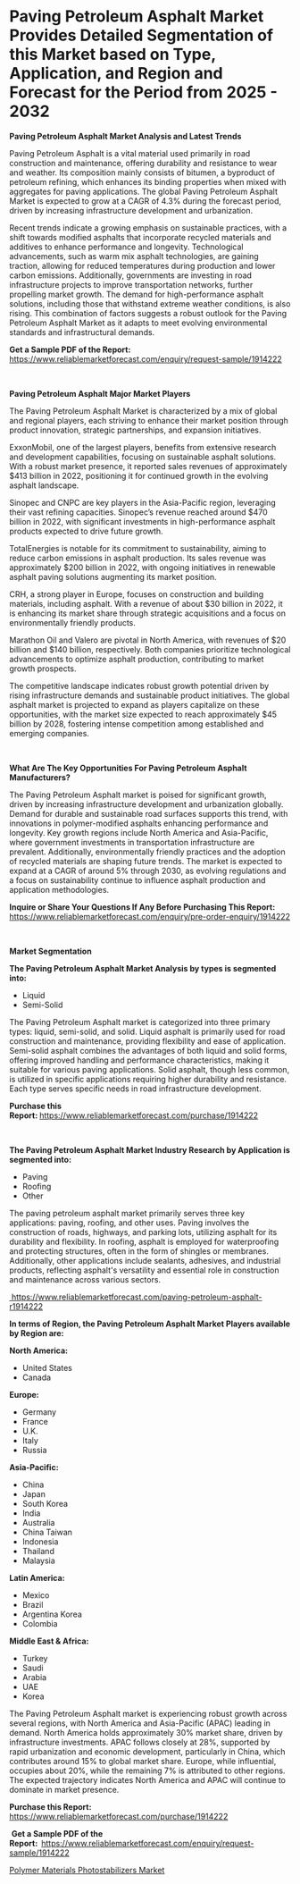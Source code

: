 <p><h1>Paving Petroleum Asphalt Market Provides Detailed Segmentation of this Market based on Type, Application, and Region and Forecast for the Period from 2025 - 2032</h1></p><p><strong>Paving Petroleum Asphalt Market Analysis and Latest Trends</strong></p>
<p><p>Paving Petroleum Asphalt is a vital material used primarily in road construction and maintenance, offering durability and resistance to wear and weather. Its composition mainly consists of bitumen, a byproduct of petroleum refining, which enhances its binding properties when mixed with aggregates for paving applications. The global Paving Petroleum Asphalt Market is expected to grow at a CAGR of 4.3% during the forecast period, driven by increasing infrastructure development and urbanization.</p><p>Recent trends indicate a growing emphasis on sustainable practices, with a shift towards modified asphalts that incorporate recycled materials and additives to enhance performance and longevity. Technological advancements, such as warm mix asphalt technologies, are gaining traction, allowing for reduced temperatures during production and lower carbon emissions. Additionally, governments are investing in road infrastructure projects to improve transportation networks, further propelling market growth. The demand for high-performance asphalt solutions, including those that withstand extreme weather conditions, is also rising. This combination of factors suggests a robust outlook for the Paving Petroleum Asphalt Market as it adapts to meet evolving environmental standards and infrastructural demands.</p></p>
<p><strong>Get a Sample PDF of the Report:&nbsp;</strong> <a href="https://www.reliablemarketforecast.com/enquiry/request-sample/1914222?utm_campaign=1140&utm_medium=2&utm_source=Github&utm_content=ia&utm_term=04022025&utm_id=paving-petroleum-asphalt">https://www.reliablemarketforecast.com/enquiry/request-sample/1914222</a></p>
<p>&nbsp;</p>
<p><strong>Paving Petroleum Asphalt Major Market Players</strong></p>
<p><p>The Paving Petroleum Asphalt Market is characterized by a mix of global and regional players, each striving to enhance their market position through product innovation, strategic partnerships, and expansion initiatives.</p><p>ExxonMobil, one of the largest players, benefits from extensive research and development capabilities, focusing on sustainable asphalt solutions. With a robust market presence, it reported sales revenues of approximately $413 billion in 2022, positioning it for continued growth in the evolving asphalt landscape.</p><p>Sinopec and CNPC are key players in the Asia-Pacific region, leveraging their vast refining capacities. Sinopec’s revenue reached around $470 billion in 2022, with significant investments in high-performance asphalt products expected to drive future growth.</p><p>TotalEnergies is notable for its commitment to sustainability, aiming to reduce carbon emissions in asphalt production. Its sales revenue was approximately $200 billion in 2022, with ongoing initiatives in renewable asphalt paving solutions augmenting its market position.</p><p>CRH, a strong player in Europe, focuses on construction and building materials, including asphalt. With a revenue of about $30 billion in 2022, it is enhancing its market share through strategic acquisitions and a focus on environmentally friendly products.</p><p>Marathon Oil and Valero are pivotal in North America, with revenues of $20 billion and $140 billion, respectively. Both companies prioritize technological advancements to optimize asphalt production, contributing to market growth prospects.</p><p>The competitive landscape indicates robust growth potential driven by rising infrastructure demands and sustainable product initiatives. The global asphalt market is projected to expand as players capitalize on these opportunities, with the market size expected to reach approximately $45 billion by 2028, fostering intense competition among established and emerging companies.</p></p>
<p>&nbsp;</p>
<p><strong>What Are The Key Opportunities For Paving Petroleum Asphalt Manufacturers?</strong></p>
<p><p>The Paving Petroleum Asphalt market is poised for significant growth, driven by increasing infrastructure development and urbanization globally. Demand for durable and sustainable road surfaces supports this trend, with innovations in polymer-modified asphalts enhancing performance and longevity. Key growth regions include North America and Asia-Pacific, where government investments in transportation infrastructure are prevalent. Additionally, environmentally friendly practices and the adoption of recycled materials are shaping future trends. The market is expected to expand at a CAGR of around 5% through 2030, as evolving regulations and a focus on sustainability continue to influence asphalt production and application methodologies.</p></p>
<p><strong>Inquire or Share Your Questions If Any Before Purchasing This Report:</strong> <a href="https://www.reliablemarketforecast.com/enquiry/pre-order-enquiry/1914222?utm_campaign=1140&utm_medium=2&utm_source=Github&utm_content=ia&utm_term=04022025&utm_id=paving-petroleum-asphalt">https://www.reliablemarketforecast.com/enquiry/pre-order-enquiry/1914222</a></p>
<p>&nbsp;</p>
<p><strong>Market Segmentation</strong></p>
<p><strong>The Paving Petroleum Asphalt Market Analysis by types is segmented into:</strong></p>
<p><ul><li>Liquid</li><li>Semi-Solid</li></ul></p>
<p><p>The Paving Petroleum Asphalt market is categorized into three primary types: liquid, semi-solid, and solid. Liquid asphalt is primarily used for road construction and maintenance, providing flexibility and ease of application. Semi-solid asphalt combines the advantages of both liquid and solid forms, offering improved handling and performance characteristics, making it suitable for various paving applications. Solid asphalt, though less common, is utilized in specific applications requiring higher durability and resistance. Each type serves specific needs in road infrastructure development.</p></p>
<p><strong>Purchase this Report:&nbsp;</strong><a href="https://www.reliablemarketforecast.com/purchase/1914222?utm_campaign=1140&utm_medium=2&utm_source=Github&utm_content=ia&utm_term=04022025&utm_id=paving-petroleum-asphalt">https://www.reliablemarketforecast.com/purchase/1914222</a></p>
<p>&nbsp;</p>
<p><strong>The Paving Petroleum Asphalt Market Industry Research by Application is segmented into:</strong></p>
<p><ul><li>Paving</li><li>Roofing</li><li>Other</li></ul></p>
<p><p>The paving petroleum asphalt market primarily serves three key applications: paving, roofing, and other uses. Paving involves the construction of roads, highways, and parking lots, utilizing asphalt for its durability and flexibility. In roofing, asphalt is employed for waterproofing and protecting structures, often in the form of shingles or membranes. Additionally, other applications include sealants, adhesives, and industrial products, reflecting asphalt's versatility and essential role in construction and maintenance across various sectors.</p></p>
<p><a href="https://www.reliablemarketforecast.com/paving-petroleum-asphalt-r1914222?utm_campaign=1140&utm_medium=2&utm_source=Github&utm_content=ia&utm_term=04022025&utm_id=paving-petroleum-asphalt">&nbsp;https://www.reliablemarketforecast.com/paving-petroleum-asphalt-r1914222</a></p>
<p><strong>In terms of Region, the Paving Petroleum Asphalt Market Players available by Region are:</strong></p>
<p>
    <p> <strong> North America: </strong>
        <ul>
            <li>United States</li>
            <li>Canada</li>
        </ul>
        </p> 
    <p> <strong> Europe: </strong>
        <ul>
            <li>Germany</li>
            <li>France</li>
            <li>U.K.</li>
            <li>Italy</li>
            <li>Russia</li>
        </ul>
        </p> 
    <p> <strong> Asia-Pacific: </strong>
        <ul>
            <li>China</li>
            <li>Japan</li>
            <li>South Korea</li>
            <li>India</li>
            <li>Australia</li>
            <li>China Taiwan</li>
            <li>Indonesia</li>
            <li>Thailand</li>
            <li>Malaysia</li>
        </ul>
        </p> 
    <p> <strong> Latin America: </strong>
        <ul>
            <li>Mexico</li>
            <li>Brazil</li>
            <li>Argentina Korea</li>
            <li>Colombia</li>
        </ul>
        </p> 
    <p> <strong> Middle East & Africa: </strong>
        <ul>
            <li>Turkey</li>
            <li>Saudi</li>
            <li>Arabia</li>
            <li>UAE</li>
            <li>Korea</li>
        </ul>
    </p>
    </p>
<p><p>The Paving Petroleum Asphalt market is experiencing robust growth across several regions, with North America and Asia-Pacific (APAC) leading in demand. North America holds approximately 30% market share, driven by infrastructure investments. APAC follows closely at 28%, supported by rapid urbanization and economic development, particularly in China, which contributes around 15% to global market share. Europe, while influential, occupies about 20%, while the remaining 7% is attributed to other regions. The expected trajectory indicates North America and APAC will continue to dominate in market presence.</p></p>
<p><strong>Purchase this Report: </strong><a href="https://www.reliablemarketforecast.com/purchase/1914222?utm_campaign=1140&utm_medium=2&utm_source=Github&utm_content=ia&utm_term=04022025&utm_id=paving-petroleum-asphalt">https://www.reliablemarketforecast.com/purchase/1914222</a></p>
<p>&nbsp;<strong>Get a Sample PDF of the Report:&nbsp;&nbsp;</strong><a href="https://www.reliablemarketforecast.com/enquiry/request-sample/1914222?utm_campaign=1140&utm_medium=2&utm_source=Github&utm_content=ia&utm_term=04022025&utm_id=paving-petroleum-asphalt">https://www.reliablemarketforecast.com/enquiry/request-sample/1914222</a></p>
<p><strong></strong></p>
<p><p><a href="https://github.com/AKSHATREPORTPRIME/Market-Research-Report-List-7/blob/main/polymer-materials-photostabilizers-market.md?utm_campaign=1140&utm_medium=2&utm_source=Github&utm_content=ia&utm_term=04022025&utm_id=paving-petroleum-asphalt">Polymer Materials Photostabilizers Market</a></p></p>